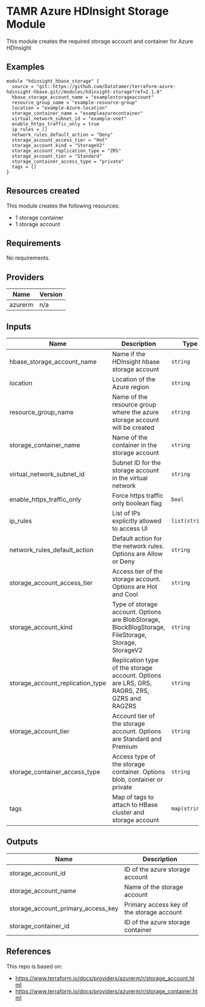 # TAMR Azure HDInsight Storage Module

This module creates the required storage account and container for Azure HDInsight

## Examples

```
module "hdinsight_hbase_storage" {
  source = "git::https://github.com/Datatamer/terraform-azure-hdinsight-hbase.git//modules/hdinsight-storage?ref=2.1.0"
  hbase_storage_account_name = "examplestorageaccount"
  resource_group_name = "example-resource-group"
  location = "example-Azure-location"
  storage_container_name = "exampleazurecontainer"
  virtual_network_subnet_id = "example-vnet"
  enable_https_traffic_only = true
  ip_rules = []
  network_rules_default_action = "Deny"
  storage_account_access_tier = "Hot"
  storage_account_kind = "StorageV2"
  storage_account_replication_type = "ZRS"
  storage_account_tier = "Standard"
  storage_container_access_type = "private"
  tags = []
}
```

## Resources created
This module creates the following resources:
* 1 storage container
* 1 storage account

<!-- BEGINNING OF PRE-COMMIT-TERRAFORM DOCS HOOK -->
## Requirements

No requirements.

## Providers

| Name | Version |
|------|---------|
| azurerm | n/a |

## Inputs

| Name | Description | Type | Default | Required |
|------|-------------|------|---------|:--------:|
| hbase\_storage\_account\_name | Name if the HDInsight hbase storage account | `string` | n/a | yes |
| location | Location of the Azure region | `string` | n/a | yes |
| resource\_group\_name | Name of the resource group where the azure storage account will be created | `string` | n/a | yes |
| storage\_container\_name | Name of the container in the storage account | `string` | n/a | yes |
| virtual\_network\_subnet\_id | Subnet ID for the storage account in the virtual network | `string` | n/a | yes |
| enable\_https\_traffic\_only | Force https traffic only boolean flag | `bool` | `true` | no |
| ip\_rules | List of IPs explicitly allowed to access UI | `list(string)` | `[]` | no |
| network\_rules\_default\_action | Default action for the network rules. Options are Allow or Deny | `string` | `"Deny"` | no |
| storage\_account\_access\_tier | Access tier of the storage account. Options are Hot and Cool | `string` | `"Hot"` | no |
| storage\_account\_kind | Type of storage account. Options are BlobStorage, BlockBlogStorage, FileStorage, Storage, StorageV2 | `string` | `"StorageV2"` | no |
| storage\_account\_replication\_type | Replication type of the storage account. Options are LRS, GRS, RAGRS, ZRS, GZRS and RAGZRS | `string` | `"ZRS"` | no |
| storage\_account\_tier | Account tier of the storage account. Options are Standard and Premium | `string` | `"Standard"` | no |
| storage\_container\_access\_type | Access type of the storage container. Options blob, container or private | `string` | `"private"` | no |
| tags | Map of tags to attach to HBase cluster and storage account | `map(string)` | `{}` | no |

## Outputs

| Name | Description |
|------|-------------|
| storage\_account\_id | ID of the azure storage account |
| storage\_account\_name | Name of the storage account |
| storage\_account\_primary\_access\_key | Primary access key of the storage account |
| storage\_container\_id | ID of the azure storage container |

<!-- END OF PRE-COMMIT-TERRAFORM DOCS HOOK -->

## References
This repo is based on:
* https://www.terraform.io/docs/providers/azurerm/r/storage_account.html
* https://www.terraform.io/docs/providers/azurerm/r/storage_container.html

